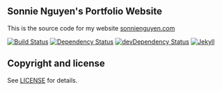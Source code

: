 <h2>Sonnie Nguyen's Portfolio Website</h2>

This is the source code for my website [sonnienguyen.com]

[![Build Status](https://travis-ci.org/sonnienguyen/sonnienguyen.github.io.svg?master)][travis-url]
[![Dependency Status](https://david-dm.org/sonnienguyen/sonnienguyen.github.io.svg?theme=shields.io)][dependency-url]
[![devDependency Status](https://david-dm.org/sonnienguyen/sonnienguyen.github.io/dev-status.svg?theme=shields.io)][devdependency-url]
[![Jekyll](https://img.shields.io/badge/jekyll-%3E%3D%203.8-009ffd.svg)][jekyll]

## Copyright and license

See [LICENSE][license] for details.

[dependency-url]: https://david-dm.org/sonnienguyen/sonnienguyen.github.io
[devdependency-url]: https://david-dm.org/sonnienguyen/sonnienguyen.github.io#info=devDependencies
[license]: https://github.com/sonnienguyen/sonnienguyen.github.io/blob/master/LICENSE
[jekyll]: https://jekyllrb.com/
[sonnienguyen.com]: https://sonnienguyen.com/
[travis-url]: https://travis-ci.org/sonnienguyen/sonnienguyen.github.io
